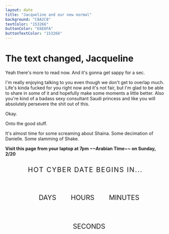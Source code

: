 ```yaml
---
layout: date
title: "Jacqueline and our new normal"
background: "C8A2C8"
textColor: "153266"
buttonColor: "E6E6FA"
buttonTextColor: "153266"
---
```


# The text changed, Jacqueline

Yeah there's more to read now. And it's gonna get sappy for a sec.

I'm really enjoying talking to you even though we don't get to overlap much. Life's kinda fucked for you right now and it's not fair, but I'm glad to be able to share in some of it and hopefully make some moments a little better. Also you're kind of a badass sexy consultant Saudi princess and like you will absolutely persevere the shit out of this.

Okay.

Onto the good stuff.

It's almost time for some screaming about Shaina. Some decimation of Danielle. Some slamming of Shake. 

**Visit this page from your laptop at 7pm \~~Arabian Time~~ on Sunday, 2/20**

<div id="container">
<h2 id="title">Hot cyber date begins in...</h2>
<div id="countdown">
    <ul>
      <li><div id="days"></div>days</li>
      <li><div id="hours"></div>Hours</li>
      <li><div id="minutes"></div>Minutes</li>
      <li><div id="seconds"></div>Seconds</li>
    </ul>
</div>

<script>
  let params = `scrollbars=no,resizable=yes,status=no,location=no,toolbar=no,menubar=no,
width=400,height=600,left=0,top=0`;

function go() {
  window.open('https://facetime.apple.com/join#v=1&p=zKw/JXs7Eey0Mpqq9oWKQA&k=jIRj_XUR3aAK0a1wfEGfGF3hkz2s2luvS_h9Mnqva_Y&l=Hot%20date', 'Cyberdate', params);
  setTimeout(3000, () => {
    window.location = "";
  })
}
</script>

<div id="instructions" style="display:none;">
  <h3>Okay so this one is kinda complicated</h3>
  <ol>
  <li> First <button onclick="go()">CLICK THIS</button> for FaceTime </li>
  <li> Second <a target="_blank" href="https://chrome.google.com/webstore/detail/netflix-party/oocalimimngaihdkbihfgmpkcpnmlaoa?hl=en">DOWNLOAD THIS</a></li>
  <li> Finally <a href="https://redirect.teleparty.com/join/cdb3fedc8d5f8e41">GO HERE</a> and then click the TP icon</li>
  </ol>
</div>
</div>



<script>
// Set the date we're counting down to
var countDownDate = new Date("2022-02-20T19:00:00+03:00").getTime();
// var countDownDate = new Date("2022-01-22T08:07:00+03:00").getTime();

// Update the count down every 1 second
var x = setInterval(function() {

  // Get today's date and time
  var now = new Date().getTime();

  // Find the distance between now and the count down date
  var distance = countDownDate - now;

  // Time calculations for days, hours, minutes and seconds
  var days = Math.floor(distance / (1000 * 60 * 60 * 24));
  var hours = Math.floor((distance % (1000 * 60 * 60 * 24)) / (1000 * 60 * 60));
  var minutes = Math.floor((distance % (1000 * 60 * 60)) / (1000 * 60));
  var seconds = Math.floor((distance % (1000 * 60)) / 1000);

    document.getElementById("days").innerText = days,
    document.getElementById("hours").innerText = hours,
    document.getElementById("minutes").innerText = minutes,
    document.getElementById("seconds").innerText = seconds;

  // If the count down is finished, write some text
  if (distance < 0) {
    clearInterval(x);
    document.getElementById("countdown").innerHTML = "";
    document.getElementById("title").innerText = "Hot cyber date begins NOW!"
    document.getElementById("instructions").style.display = "inline-block";
  }
}, 1000);
</script>

<style>
  #container {
  margin: 0 auto;
  text-align: center;
}

#instructions {
  display: inline-block;
  margin: 0 auto;
  text-align: left;
}

#container #title {
  font-weight: normal;
  letter-spacing: .125rem;
  text-transform: uppercase;
}

#countdown li {
  display: inline-block;
  font-size: 1.5em;
  list-style-type: none;
  padding: 1em;
  text-transform: uppercase;
}

li div {
  display: block;
  font-size: 4.5rem;
  margin-bottom: 1.5rem;
}

.confetti-button {
  display: inline-block;
  font-size: 1em;
  padding: 1em 2em;
  -webkit-appearance: none;
  appearance: none;
  background-color: #B01C1C;
  color: #EEE;
  border-radius: 4px;
  border: none;
  cursor: pointer;
  position: relative;
  transition: transform ease-in 0.1s, box-shadow ease-in 0.25s;
  box-shadow: 0 2px 25px rgba(238,38,37, 0.5);
    animation-iteration-count: infinite;

}

.confetti-button:focus { outline: 0; }

.confetti-button:before, .confetti-button:after {
  position: absolute;
  content: '';
  display: block;
  width: 140%;
  height: 100%;
  left: -20%;
  z-index: -1000;
  transition: all ease-in-out 0.5s;
  background-repeat: no-repeat;

}

.confetti-button:before {
  display: none;
  top: -75%;
  background-image: radial-gradient(circle, #EE2625 20%, transparent 20%), radial-gradient(circle, transparent 20%, #EE2625 20%, transparent 30%), radial-gradient(circle, #EE2625 20%, transparent 20%), radial-gradient(circle, #EE2625 20%, transparent 20%), radial-gradient(circle, transparent 10%, #EE2625 15%, transparent 20%), radial-gradient(circle, #EE2625 20%, transparent 20%), radial-gradient(circle, #EE2625 20%, transparent 20%), radial-gradient(circle, #EE2625 20%, transparent 20%), radial-gradient(circle, #EE2625 20%, transparent 20%);
  background-size: 10% 10%, 20% 20%, 15% 15%, 20% 20%, 18% 18%, 10% 10%, 15% 15%, 10% 10%, 18% 18%;
}

.confetti-button:after {
  display: none;
  bottom: -75%;
  background-image: radial-gradient(circle, #EE2625 20%, transparent 20%), radial-gradient(circle, #EE2625 20%, transparent 20%), radial-gradient(circle, transparent 10%, #EE2625 15%, transparent 20%), radial-gradient(circle, #EE2625 20%, transparent 20%), radial-gradient(circle, #EE2625 20%, transparent 20%), radial-gradient(circle, #EE2625 20%, transparent 20%), radial-gradient(circle, #EE2625 20%, transparent 20%);
  background-size: 15% 15%, 20% 20%, 18% 18%, 20% 20%, 15% 15%, 10% 10%, 20% 20%;
}

.confetti-button:active {
  transform: scale(0.9);
  background-color: #e60074;
  box-shadow: 0 2px 25px rgba(255, 0, 130, 0.2);
}

.confetti-button.animate:before {
  display: block;
  animation: topBubbles ease-in-out 0.75s forwards;
    animation-iteration-count: infinite;

}

.confetti-button.animate:after {
  display: block;
  animation: bottomBubbles ease-in-out 0.75s forwards;
    animation-iteration-count: infinite;

}
 @keyframes
topBubbles {  0% {
 background-position: 5% 90%, 10% 90%, 10% 90%, 15% 90%, 25% 90%, 25% 90%, 40% 90%, 55% 90%, 70% 90%;
}
 50% {
 background-position: 0% 80%, 0% 20%, 10% 40%, 20% 0%, 30% 30%, 22% 50%, 50% 50%, 65% 20%, 90% 30%;
}
 100% {
 background-position: 0% 70%, 0% 10%, 10% 30%, 20% -10%, 30% 20%, 22% 40%, 50% 40%, 65% 10%, 90% 20%;
 background-size: 0% 0%, 0% 0%, 0% 0%, 0% 0%, 0% 0%, 0% 0%;
}
}
@keyframes
bottomBubbles {  0% {
 background-position: 10% -10%, 30% 10%, 55% -10%, 70% -10%, 85% -10%, 70% -10%, 70% 0%;
}
 50% {
 background-position: 0% 80%, 20% 80%, 45% 60%, 60% 100%, 75% 70%, 95% 60%, 105% 0%;
}
 100% {
 background-position: 0% 90%, 20% 90%, 45% 70%, 60% 110%, 75% 80%, 95% 70%, 110% 10%;
 background-size: 0% 0%, 0% 0%, 0% 0%, 0% 0%, 0% 0%, 0% 0%;
}
}
</style>


